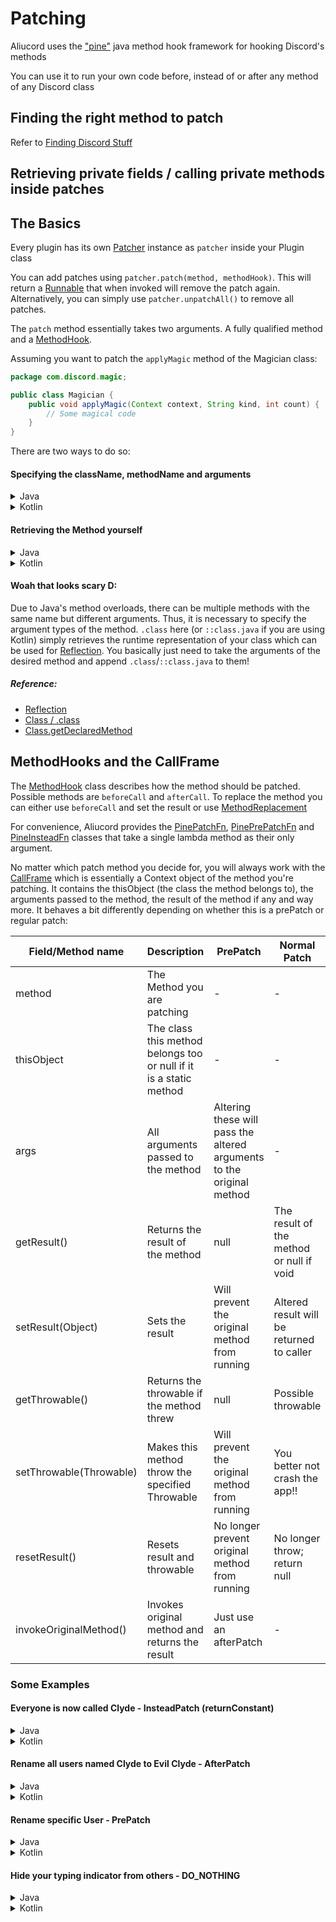 # Patching

Aliucord uses the ["pine"](https://github.com/canyie/pine) java method hook framework for hooking Discord's methods

You can use it to run your own code before, instead of or after any method of any Discord class

## Finding the right method to patch
Refer to [Finding Discord Stuff](6_finding_discord_stuff.md)

## Retrieving private fields / calling private methods inside patches
## The Basics

Every plugin has its own [Patcher](https://aliucord.github.io/dokka/html/-aliucord/com.aliucord.api/-patcher-a-p-i) instance as `patcher` inside your Plugin class

You can add patches using `patcher.patch(method, methodHook)`. This will return a [Runnable](https://docs.oracle.com/en/java/javase/11/docs/api/java.base/java/lang/Runnable.html)
that when invoked will remove the patch again. Alternatively, you can simply use `patcher.unpatchAll()` to remove all patches.

The `patch` method essentially takes two arguments. A fully qualified method and a [MethodHook](https://github.com/canyie/pine/blob/master/core/src/main/java/top/canyie/pine/callback/MethodHook.java).

Assuming you want to patch the `applyMagic` method of the Magician class:
```java
package com.discord.magic;

public class Magician {
    public void applyMagic(Context context, String kind, int count) {
        // Some magical code
    }
}
``` 
There are two ways to do so:

#### Specifying the className, methodName and arguments

<details>
<summary>Java</summary>
<br>

```java
patcher.patch("com.discord.magic.Magician", "applyMagic", new Class<?>[] { Context.class, String.class, int.class }, myMethodHook);
```
</details>

<details>
<summary>Kotlin</summary>
<br>

```kt
patcher.patch("com.discord.magic.Magician", "applyMagic", arrayOf(Context::class.java, String::class.java, Int::class.javaPrimitiveType), myMethodHook)
```
</details>

#### Retrieving the Method yourself

<details>
<summary>Java</summary>
<br>

```java
patcher.patch(Magician.class.getDeclaredMethod("applyMagic", Context.class, String.class, int.class), myMethodHook);
```
</details>

<details>
<summary>Kotlin</summary>
<br>

```kt
patcher.patch(Magician::class.java.getDeclaredMethod("applyMagic", Context::class.java, String::class.java, Int::class.javaPrimitiveType), myMethodHook)
```
</details>

#### Woah that looks scary D:

Due to Java's method overloads, there can be multiple methods with the same name but different arguments. Thus, it is necessary to specify the argument 
types of the method. 
`.class` here (or `::class.java` if you are using Kotlin) simply retrieves the runtime representation of your class which can be used for [Reflection](https://www.oracle.com/technical-resources/articles/java/javareflection.html).
You basically just need to take the arguments of the desired method and append `.class`/`::class.java` to them!

##### Reference:
- [Reflection](https://www.oracle.com/technical-resources/articles/java/javareflection.html)
- [Class / .class](https://docs.oracle.com/en/java/javase/11/docs/api/java.base/java/lang/Class.html)
- [Class.getDeclaredMethod](https://docs.oracle.com/en/java/javase/11/docs/api/java.base/java/lang/Class.html#getDeclaredMethod(java.lang.String,java.lang.Class...))


## MethodHooks and the CallFrame

The [MethodHook](https://github.com/canyie/pine/blob/master/core/src/main/java/top/canyie/pine/callback/MethodHook.java) class describes how the method should be patched.
Possible methods are `beforeCall` and `afterCall`. To replace the method you can either use `beforeCall` and set the result or use [MethodReplacement](https://github.com/canyie/pine/blob/master/core/src/main/java/top/canyie/pine/callback/MethodReplacement.java)

For convenience, Aliucord provides the 
[PinePatchFn](https://aliucord.github.io/dokka/html/-aliucord/com.aliucord.patcher/-pine-patch-fn), 
[PinePrePatchFn](https://aliucord.github.io/dokka/html/-aliucord/com.aliucord.patcher/-pine-pre-patch-fn) and
[PineInsteadFn](https://aliucord.github.io/dokka/html/-aliucord/com.aliucord.patcher/-pine-instead-fn) 
classes that take a single lambda method as their only argument.


No matter which patch method you decide for, you will always work with the [CallFrame](https://github.com/canyie/pine/blob/19dd53fc9deaf1f571e9a05562d0557e19cd87fc/core/src/main/java/top/canyie/pine/Pine.java#L659-L718)
which is essentially a Context object of the method you're patching. It contains the thisObject (the class the method belongs to), the arguments passed to the method, 
the result of the method if any and way more. It behaves a bit differently depending on whether this is a prePatch or regular patch:

| Field/Method name | Description | PrePatch | Normal Patch |
|-------------------|-------------|----------|--------------|
| method            | The Method you are patching | - | - |
| thisObject        | The class this method belongs too or null if it is a static method | - | - |
| args | All arguments passed to the method | Altering these will pass the altered arguments to the original method | - |
| getResult() | Returns the result of the method | null | The result of the method or null if void |
| setResult(Object) | Sets the result | Will prevent the original method from running | Altered result will be returned to caller |
| getThrowable() | Returns the throwable if the method threw | null | Possible throwable |
| setThrowable(Throwable) | Makes this method throw the specified Throwable | Will prevent the original method from running | You better not crash the app!! |
| resetResult() | Resets result and throwable | No longer prevent original method from running | No longer throw; return null |
| invokeOriginalMethod() | Invokes original method and returns the result | Just use an afterPatch | - |

### Some Examples

#### Everyone is now called Clyde - InsteadPatch (returnConstant)

<details>
<summary>Java</summary>
<br>

```java
import com.aliucord.patcher.PinePrePatchFn;
import com.discord.models.user.CoreUser;

patcher.patch(CoreUser.class.getDeclaredMethod("getUsername"), PineInsteadFn.returnConstant("Clyde"));
```
</details>

<details>
<summary>Kotlin</summary>
<br>

```kt
import com.aliucord.patcher.PinePrePatchFn
import com.discord.models.user.CoreUser

patcher.patch(CoreUser::class.java.getDeclaredMethod("getUsername"), PineInsteadFn.returnConstant("Clyde"))
```
</details>

#### Rename all users named Clyde to Evil Clyde - AfterPatch

<details>
<summary>Java</summary>
<br>

```java
import com.aliucord.patcher.PinePatchFn;
import com.discord.models.user.CoreUser;

patcher.patch(CoreUser.class.getDeclaredMethod("getUsername"), new PinePatchFn(callFrame -> {
    var name = (String) callFrame.getResult();
    if (name != null && name.equalsIgnoreCase("Clyde")) callFrame.setResult("Evil Clyde");
});
```
</details>
    
<details>
<summary>Kotlin</summary>
<br>

```kt
import com.aliucord.patcher.PinePatchFn
import com.discord.models.user.CoreUser

patcher.patch(CoreUser::class.java.getDeclaredMethod("getUsername"), PinePatchFn {
    val name = it.getResult() as String?
    if (name != null && name.equalsIgnoreCase("Clyde")) it.setResult("Evil Clyde");
})
```
</details>

#### Rename specific User - PrePatch

<details>
<summary>Java</summary>
<br>

```java
import com.aliucord.patcher.PinePrePatchFn;
import com.discord.models.user.CoreUser;

patcher.patch(CoreUser.class.getDeclaredMethod("getUsername"), new PinePrePatchFn(callFrame -> {
    var currentUser = (CoreUser) callFrame.thisObject;
    long id = currentUser.getId();
    if (id == 343383572805058560L) callFrame.setResult("Not Clyde!!");
});
```
</details>

<details>
<summary>Kotlin</summary>
<br>

```kt
import com.aliucord.patcher.PinePrePatchFn
import com.discord.models.user.CoreUser

patcher.patch(CoreUser.class.getDeclaredMethod("getUsername"), PinePrePatchFn {
    val currentUser = it.thisObject as CoreUser;
    val id = currentUser.getId();
    if (id == 343383572805058560L) it.setResult("Not Clyde!!");
})
```
</details>

#### Hide your typing indicator from others - DO_NOTHING

<details>
<summary>Java</summary>
<br>

```java
import com.discord.stores.StoreUserTyping;
import top.canyie.pine.callback.MethodReplacement;

patcher.patch(StoreUserTyping.class.getDeclaredMethod("setUserTyping", long.class), MethodReplacement.DO_NOTHING);
```
</details>

<details>
<summary>Kotlin</summary>
<br>

```kt
import com.discord.stores.StoreUserTyping
import top.canyie.pine.callback.MethodReplacement

patcher.patch(StoreUserTyping::class.java.getDeclaredMethod("setUserTyping", Long::class.javaPrimitiveType), MethodReplacement.DO_NOTHING);
```
</details>
